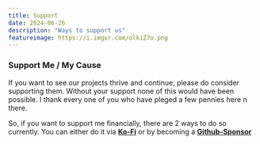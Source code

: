 ```yaml
---
title: Support
date: 2024-06-26
description: "Ways to support us"
featureimage: https://i.imgur.com/olkiZ7o.png
---
```

### Support Me / My Cause

If you want to see our projects thrive and continue, please do consider supporting them. Without your support none of this would have been possible. I thank every one of you who have pleged a few pennies here n there.

So, if you want to support me financially, there are 2 ways to do so currently. You can either do it via [**Ko-Fi**](https://ko-fi.com/xerolinux) or by becoming a [**Github-Sponsor**](https://github.com/sponsors/xerolinux)
